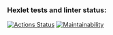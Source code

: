 ### Hexlet tests and linter status:
[![Actions Status](https://github.com/Lunycat/java-project-71/actions/workflows/hexlet-check.yml/badge.svg)](https://github.com/Lunycat/java-project-71/actions)
[![Maintainability](https://api.codeclimate.com/v1/badges/e1a569359340e85ff88d/maintainability)](https://codeclimate.com/github/Lunycat/java-project-71/maintainability)
